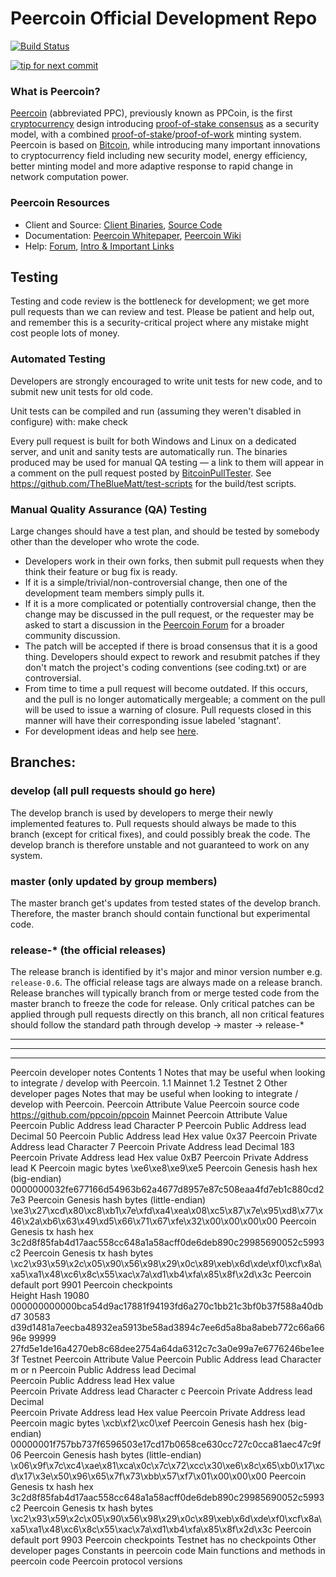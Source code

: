 
Peercoin Official Development Repo
==================================

[![Build Status](https://travis-ci.org/peercoin/peercoin.svg?branch=master)](https://travis-ci.org/peercoin/peercoin)

[![tip for next commit](https://peer4commit.com/projects/19.svg)](https://peer4commit.com/projects/19)

### What is Peercoin?
[Peercoin](https://peercoin.net) (abbreviated PPC), previously known as PPCoin, is the first [cryptocurrency](https://en.wikipedia.org/wiki/Cryptocurrency) design introducing [proof-of-stake consensus](https://peercoin.net/assets/paper/peercoin-paper.pdf) as a security model, with a combined [proof-of-stake](https://peercoin.net/assets/paper/peercoin-paper.pdf)/[proof-of-work](https://en.wikipedia.org/wiki/Proof-of-work_system) minting system. Peercoin is based on [Bitcoin](https://bitcoin.org), while introducing many important innovations to cryptocurrency field including new security model, energy efficiency, better minting model and more adaptive response to rapid change in network computation power.

### Peercoin Resources
* Client and Source:
[Client Binaries](https://peercoin.net/download),
[Source Code](https://github.com/peercoin/peercoin)
* Documentation: [Peercoin Whitepaper](https://peercoin.net/whitepaper),
[Peercoin Wiki](https://github.com/peercoin/peercoin/wiki)
* Help: 
[Forum](https://talk.peercoin.net),
[Intro & Important Links](https://talk.peercoin.net/t/what-is-peercoin-intro-important-links/2889)

Testing
-------

Testing and code review is the bottleneck for development; we get more pull
requests than we can review and test. Please be patient and help out, and
remember this is a security-critical project where any mistake might cost people
lots of money.

### Automated Testing

Developers are strongly encouraged to write unit tests for new code, and to submit new unit tests for old code.

Unit tests can be compiled and run (assuming they weren't disabled in configure) with:
  make check

Every pull request is built for both Windows and Linux on a dedicated server,
and unit and sanity tests are automatically run. The binaries produced may be
used for manual QA testing — a link to them will appear in a comment on the
pull request posted by [BitcoinPullTester](https://github.com/BitcoinPullTester). See https://github.com/TheBlueMatt/test-scripts
for the build/test scripts.

### Manual Quality Assurance (QA) Testing

Large changes should have a test plan, and should be tested by somebody other
than the developer who wrote the code.

* Developers work in their own forks, then submit pull requests when they think their feature or bug fix is ready.
* If it is a simple/trivial/non-controversial change, then one of the development team members simply pulls it.
* If it is a more complicated or potentially controversial change, then the change may be discussed in the pull request, or the requester may be asked to start a discussion in the [Peercoin Forum](https://talk.peercoin.net) for a broader community discussion. 
* The patch will be accepted if there is broad consensus that it is a good thing. Developers should expect to rework and resubmit patches if they don't match the project's coding conventions (see coding.txt) or are controversial.
* From time to time a pull request will become outdated. If this occurs, and the pull is no longer automatically mergeable; a comment on the pull will be used to issue a warning of closure.  Pull requests closed in this manner will have their corresponding issue labeled 'stagnant'.
* For development ideas and help see [here](https://talk.peercoin.net/c/protocol).

## Branches:

### develop (all pull requests should go here)
The develop branch is used by developers to merge their newly implemented features to.
Pull requests should always be made to this branch (except for critical fixes), and could possibly break the code.
The develop branch is therefore unstable and not guaranteed to work on any system.

### master (only updated by group members)
The master branch get's updates from tested states of the develop branch.
Therefore, the master branch should contain functional but experimental code.

### release-* (the official releases)
The release branch is identified by it's major and minor version number e.g. `release-0.6`.
The official release tags are always made on a release branch.
Release branches will typically branch from or merge tested code from the master branch to freeze the code for release.
Only critical patches can be applied through pull requests directly on this branch, all non critical features should follow the standard path through develop -> master -> release-*


-----------
***********
-----------
Peercoin developer notes
Contents
1 Notes that may be useful when looking to integrate / develop with Peercoin.
1.1 Mainnet
1.2 Testnet
2 Other developer pages
Notes that may be useful when looking to integrate / develop with Peercoin.
Peercoin Attribute	Value
Peercoin source code	https://github.com/ppcoin/ppcoin
Mainnet
Peercoin Attribute	Value
Peercoin Public Address lead Character	P
Peercoin Public Address lead Decimal	50
Peercoin Public Address lead Hex value	0x37
Peercoin Private Address lead Character	7
Peercoin Private Address lead Decimal	183
Peercoin Private Address lead Hex value	0xB7
Peercoin Private Address lead	K
Peercoin magic bytes	\xe6\xe8\xe9\xe5
Peercoin Genesis hash hex (big-endian)	0000000032fe677166d54963b62a4677d8957e87c508eaa4fd7eb1c880cd27e3
Peercoin Genesis hash bytes (little-endian)	\xe3\x27\xcd\x80\xc8\xb1\x7e\xfd\xa4\xea\x08\xc5\x87\x7e\x95\xd8\x77\x46\x2a\xb6\x63\x49\xd5\x66\x71\x67\xfe\x32\x00\x00\x00\x00
Peercoin Genesis tx hash hex	3c2d8f85fab4d17aac558cc648a1a58acff0de6deb890c29985690052c5993c2
Peercoin Genesis tx hash bytes	\xc2\x93\x59\x2c\x05\x90\x56\x98\x29\x0c\x89\xeb\x6d\xde\xf0\xcf\x8a\xa5\xa1\x48\xc6\x8c\x55\xac\x7a\xd1\xb4\xfa\x85\x8f\x2d\x3c
Peercoin default port	9901
Peercoin checkpoints	
Height	Hash
19080	000000000000bca54d9ac17881f94193fd6a270c1bb21c3bf0b37f588a40dbd7
30583	d39d1481a7eecba48932ea5913be58ad3894c7ee6d5a8ba8abeb772c66a6696e
99999	27fd5e1de16a4270eb8c68dee2754a64da6312c7c3a0e99a7e6776246be1ee3f
Testnet
Peercoin Attribute	Value
Peercoin Public Address lead Character	m or n
Peercoin Public Address lead Decimal	
Peercoin Public Address lead Hex value	
Peercoin Private Address lead Character	c
Peercoin Private Address lead Decimal	
Peercoin Private Address lead Hex value	
Peercoin Private Address lead	
Peercoin magic bytes	\xcb\xf2\xc0\xef
Peercoin Genesis hash hex (big-endian)	00000001f757bb737f6596503e17cd17b0658ce630cc727c0cca81aec47c9f06
Peercoin Genesis hash bytes (little-endian)	\x06\x9f\x7c\xc4\xae\x81\xca\x0c\x7c\x72\xcc\x30\xe6\x8c\x65\xb0\x17\xcd\x17\x3e\x50\x96\x65\x7f\x73\xbb\x57\xf7\x01\x00\x00\x00
Peercoin Genesis tx hash hex	3c2d8f85fab4d17aac558cc648a1a58acff0de6deb890c29985690052c5993c2
Peercoin Genesis tx hash bytes	\xc2\x93\x59\x2c\x05\x90\x56\x98\x29\x0c\x89\xeb\x6d\xde\xf0\xcf\x8a\xa5\xa1\x48\xc6\x8c\x55\xac\x7a\xd1\xb4\xfa\x85\x8f\x2d\x3c
Peercoin default port	9903
Peercoin checkpoints	Testnet has no checkpoints
Other developer pages
Constants in peercoin code
Main functions and methods in peercoin code
Peercoin protocol versions
